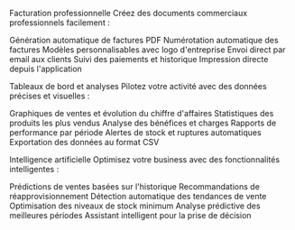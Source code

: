 Facturation professionnelle
Créez des documents commerciaux professionnels facilement :

Génération automatique de factures PDF
Numérotation automatique des factures
Modèles personnalisables avec logo d'entreprise
Envoi direct par email aux clients
Suivi des paiements et historique
Impression directe depuis l'application


Tableaux de bord et analyses
Pilotez votre activité avec des données précises et visuelles :

Graphiques de ventes et évolution du chiffre d'affaires
Statistiques des produits les plus vendus
Analyse des bénéfices et charges
Rapports de performance par période
Alertes de stock et ruptures automatiques
Exportation des données au format CSV



Intelligence artificielle
Optimisez votre business avec des fonctionnalités intelligentes :

Prédictions de ventes basées sur l'historique
Recommandations de réapprovisionnement
Détection automatique des tendances de vente
Optimisation des niveaux de stock minimum
Analyse prédictive des meilleures périodes
Assistant intelligent pour la prise de décision
